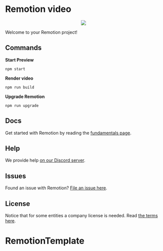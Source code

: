 # Remotion video

<p align="center">
  <a href="https://github.com/remotion-dev/logo">
    <img src="https://github.com/remotion-dev/logo/raw/main/withtitle/element-0.png">
  </a>
</p>

Welcome to your Remotion project!

## Commands

**Start Preview**

```console
npm start
```

**Render video**

```console
npm run build
```

**Upgrade Remotion**

```console
npm run upgrade
```

## Docs

Get started with Remotion by reading the [fundamentals page](https://www.remotion.dev/docs/the-fundamentals).

## Help

We provide help [on our Discord server](https://discord.gg/6VzzNDwUwV).

## Issues

Found an issue with Remotion? [File an issue here](https://github.com/remotion-dev/remotion/issues/new).

## License

Notice that for some entities a company license is needed. Read [the terms here](https://github.com/remotion-dev/remotion/blob/main/LICENSE.md).
# RemotionTemplate
